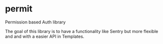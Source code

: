 permit
======

Permission based Auth library



The goal of this library is to have a functionality like Sentry but more flexible and and with a easier API in Templates.



```php

```